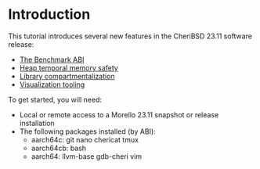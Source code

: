 # Introduction

This tutorial introduces several new features in the CheriBSD 23.11 software
release:

 * [The Benchmark ABI](../benchmark/)
 * [Heap temporal memory safety](../temporal/)
 * [Library compartmentalization](../c18n/)
 * [Visualization tooling](../visualization/)

To get started, you will need:

 * Local or remote access to a Morello 23.11 snapshot or release installation
 * The following packages installed (by ABI):
   * aarch64c: git nano chericat tmux
   * aarch64cb: bash
   * aarch64: llvm-base gdb-cheri vim

